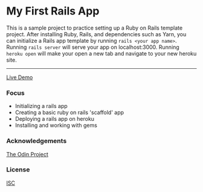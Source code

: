# My First Rails App 
This is a sample project to practice setting up a Ruby on Rails template project. After installing Ruby, Rails, and dependencies such as Yarn, you can initialize a Rails app template by running `rails <your app name>`. Running `rails server` will serve your app on localhost:3000. Running `heroku open` will make your open a new tab and navigate to your new heroku site. 

<hr/>

[Live Demo](https://ancient-shelf-25217.herokuapp.com/)

### Focus  
- Initializing a rails app
- Creating a basic ruby on rails 'scaffold' app 
- Deploying a rails app on heroku
- Installing and working with gems
 
### Acknowledgements

[The Odin Project](https://www.theodinproject.com/)

### License

[ISC](https://opensource.org/licenses/ISC)
